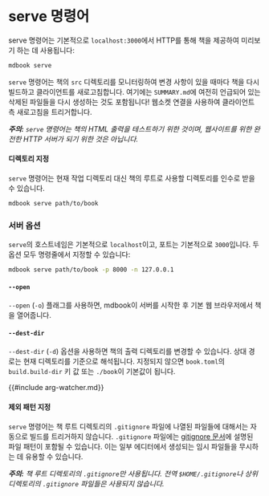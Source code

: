 # serve 명령어

serve 명령어는 기본적으로 `localhost:3000`에서 HTTP를 통해 책을 제공하여 미리보기 하는 데 사용됩니다:

```bash
mdbook serve
```

`serve` 명령어는 책의 `src` 디렉토리를 모니터링하여 변경 사항이 있을 때마다 책을 다시 빌드하고 클라이언트를 새로고침합니다. 여기에는 `SUMMARY.md`에 여전히 언급되어 있는 삭제된 파일들을 다시 생성하는 것도 포함됩니다! 웹소켓 연결을 사용하여 클라이언트 측 새로고침을 트리거합니다.

***주의:*** *`serve` 명령어는 책의 HTML 출력을 테스트하기 위한 것이며, 웹사이트를 위한 완전한 HTTP 서버가 되기 위한 것은 아닙니다.*

#### 디렉토리 지정

`serve` 명령어는 현재 작업 디렉토리 대신 책의 루트로 사용할 디렉토리를 인수로 받을 수 있습니다.

```bash
mdbook serve path/to/book
```

### 서버 옵션

`serve`의 호스트네임은 기본적으로 `localhost`이고, 포트는 기본적으로 `3000`입니다. 두 옵션 모두 명령줄에서 지정할 수 있습니다:

```bash
mdbook serve path/to/book -p 8000 -n 127.0.0.1 
```

#### `--open`

`--open` (`-o`) 플래그를 사용하면, mdbook이 서버를 시작한 후 기본 웹 브라우저에서 책을 열어줍니다.

#### `--dest-dir`

`--dest-dir` (`-d`) 옵션을 사용하면 책의 출력 디렉토리를 변경할 수 있습니다. 상대 경로는 현재 디렉토리를 기준으로 해석됩니다. 지정되지 않으면 `book.toml`의 `build.build-dir` 키 값 또는 `./book`이 기본값이 됩니다.

{{#include arg-watcher.md}}

#### 제외 패턴 지정

`serve` 명령어는 책 루트 디렉토리의 `.gitignore` 파일에 나열된 파일들에 대해서는 자동으로 빌드를 트리거하지 않습니다. `.gitignore` 파일에는 [gitignore 문서](https://git-scm.com/docs/gitignore)에 설명된 파일 패턴이 포함될 수 있습니다. 이는 일부 에디터에서 생성되는 임시 파일들을 무시하는 데 유용할 수 있습니다.

***주의:*** *책 루트 디렉토리의 `.gitignore`만 사용됩니다. 전역 `$HOME/.gitignore`나 상위 디렉토리의 `.gitignore` 파일들은 사용되지 않습니다.*
